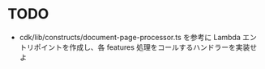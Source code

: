 # TODO

- cdk/lib/constructs/document-page-processor.ts を参考に Lambda エントリポイントを作成し、各 features 処理をコールするハンドラーを実装せよ
